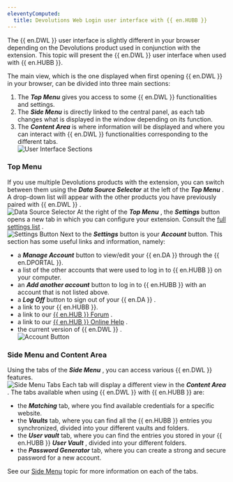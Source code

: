 ```yaml
---
eleventyComputed:
  title: Devolutions Web Login user interface with {{ en.HUBB }}
---
```

The {{ en.DWL }} user interface is slightly different in your browser depending on the Devolutions product used in conjunction with the extension. This topic will present the {{ en.DWL }} user interface when used with {{ en.HUBB }}.  

The main view, which is the one displayed when first opening {{ en.DWL }} in your browser, can be divided into three main sections:  

1. The ***Top Menu*** gives you access to some {{ en.DWL }} functionalities and settings. 
1. The ***Side Menu*** is directly linked to the central panel, as each tab changes what is displayed in the window depending on its function. 
1. The ***Content Area*** is where information will be displayed and where you can interact with {{ en.DWL }} functionalities corresponding to the different tabs.  
![User Interface Sections](https://webdevolutions.azureedge.net/docs/en/hub/Hub2097.png) 

### Top Menu 

If you use multiple Devolutions products with the extension, you can switch between them using the ***Data Source Selector*** at the left of the ***Top Menu*** . A drop-down list will appear with the other products you have previously paired with {{ en.DWL }} .  
![Data Source Selector](https://webdevolutions.azureedge.net/docs/en/hub/Hub2098.png) 
At the right of the ***Top Menu*** , the ***Settings*** button opens a new tab in which you can configure your extension. Consult the [full settings list](/hub/dwl/settings/) .  
![Settings Button](https://webdevolutions.azureedge.net/docs/en/hub/Hub2099.png) 
Next to the ***Settings*** button is your ***Account*** button. This section has some useful links and information, namely:  

* a ***Manage Account*** button to view/edit your {{ en.DA }} through the {{ en.DPORTAL }}. 
* a list of the other accounts that were used to log in to {{ en.HUBB }} on your computer. 
* an ***Add another account*** button to log in to {{ en.HUBB }} with an account that is not listed above. 
* a ***Log Off*** button to sign out of your {{ en.DA }} . 
* a link to your {{ en.HUBB }}. 
* a link to our [{{ en.HUB }} Forum](https://forum.devolutions.net/product/password-hub) . 
* a link to our [{{ en.HUB }} Online Help](/hub/overview/what-is-hub/) . 
* the current version of {{ en.DWL }} .  
![Account Button](https://webdevolutions.azureedge.net/docs/en/hub/Hub2100.png) 

### Side Menu and Content Area 

Using the tabs of the ***Side Menu*** , you can access various {{ en.DWL }} features.  
![Side Menu Tabs](https://webdevolutions.azureedge.net/docs/en/hub/Hub2101.png) 
Each tab will display a different view in the ***Content Area*** . The tabs available when using {{ en.DWL }} with {{ en.HUBB }} are:  

* the ***Matching*** tab, where you find available credentials for a specific website. 
* the ***Vaults*** tab,  where you can find all the {{ en.HUBB }} entries you synchronized, divided into your different vaults and folders. 
* the ***User vault*** tab, where you can find the entries you stored in your {{ en.HUBB }} ***User Vault*** , divided into your different folders. 
* the ***Password Generator*** tab, where you can create a strong and secure password for a new account.  

See our [Side Menu](/hub/dwl/devolutions-web-login-user-interface/dwl-user-interface-hub-business/side-menu/) topic for more information on each of the tabs. 



